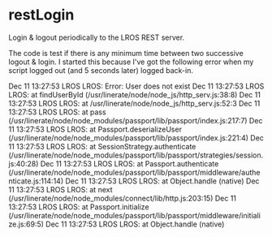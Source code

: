 restLogin
=========

Login &amp; logout periodically to the LROS REST server.

The code is test if there is any minimum time between two successive logout & login.
I started this because I've got the following error when my script logged out (and 5 seconds later) logged back-in.

Dec 11 13:27:53 LROS LROS: Error: User does not exist
Dec 11 13:27:53 LROS LROS:     at findUserById (/usr/linerate/node/node_js/http_serv.js:38:8)
Dec 11 13:27:53 LROS LROS:     at /usr/linerate/node/node_js/http_serv.js:52:3
Dec 11 13:27:53 LROS LROS:     at pass (/usr/linerate/node/node_modules/passport/lib/passport/index.js:217:7)
Dec 11 13:27:53 LROS LROS:     at Passport.deserializeUser (/usr/linerate/node/node_modules/passport/lib/passport/index.js:221:4)
Dec 11 13:27:53 LROS LROS:     at SessionStrategy.authenticate (/usr/linerate/node/node_modules/passport/lib/passport/strategies/session.js:40:28)
Dec 11 13:27:53 LROS LROS:     at Passport.authenticate (/usr/linerate/node/node_modules/passport/lib/passport/middleware/authenticate.js:114:14)
Dec 11 13:27:53 LROS LROS:     at Object.handle (native)
Dec 11 13:27:53 LROS LROS:     at next (/usr/linerate/node/node_modules/connect/lib/http.js:203:15)
Dec 11 13:27:53 LROS LROS:     at Passport.initialize (/usr/linerate/node/node_modules/passport/lib/passport/middleware/initialize.js:69:5)
Dec 11 13:27:53 LROS LROS:     at Object.handle (native)

